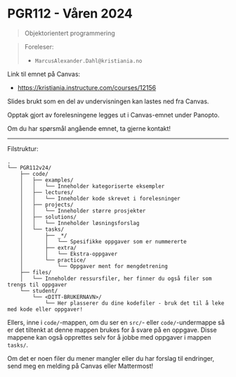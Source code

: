 # PGR112 - Våren 2024

> Objektorientert programmering

> Foreleser:
> - `MarcusAlexander.Dahl@kristiania.no`

Link til emnet på Canvas:
- https://kristiania.instructure.com/courses/12156

Slides brukt som en del av undervisningen kan lastes ned fra Canvas.

Opptak gjort av forelesningene legges ut i Canvas-emnet under Panopto.

Om du har spørsmål angående emnet, ta gjerne kontakt!

---

Filstruktur:

```
.
└── PGR112v24/
    ├── code/
    │   ├── examples/
    │   │   └── Inneholder kategoriserte eksempler 
    │   ├── lectures/
    │   │   └── Inneholder kode skrevet i forelesninger
    │   ├── projects/
    │   │   └── Inneholder større prosjekter
    │   ├── solutions/
    │   │   └── Inneholder løsningsforslag
    │   └── tasks/
    │       ├── _*/
    │       │   └── Spesifikke oppgaver som er nummererte
    │       ├── extra/
    │       │   └── Ekstra-oppgaver
    │       └── practice/
    │           └── Oppgaver ment for mengdetrening
    ├── files/
    │   └── Inneholder ressursfiler, her finner du også filer som trengs til oppgaver
    └── student/
        └── <DITT-BRUKERNAVN>/
            └── Her plasserer du dine kodefiler - bruk det til å leke med kode eller oppgaver!
```

Ellers, inne i `code/`-mappen, om du ser en `src/`- eller `code/`-undermappe så er det tiltenkt at denne mappen brukes for å svare på en oppgave.
Disse mappene kan også opprettes selv for å jobbe med oppgaver i mappen `tasks/`.

Om det er noen filer du mener mangler eller du har forslag til endringer, send meg en melding på Canvas eller Mattermost!





